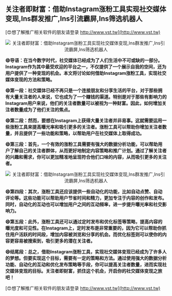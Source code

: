 ## **关注者即财富：借助Instagram涨粉工具实现社交媒体变现,Ins群发推广,Ins引流霸屏,Ins筛选机器人**

[😍想了解推广相关软件的朋友请登录 http://www.vst.tw](http://www.vst.tw)

 <center><img src="https://vst.tw/MP4/tuiguang/png/3.png" alt="关注者即财富：借助Instagram涨粉工具实现社交媒体变现,Ins群发推广,Ins引流霸屏,Ins筛选机器人"></center>

**😄导语：在当今数字时代，社交媒体已经成为了人们生活中不可或缺的一部分。Instagram作为其中最受欢迎的平台之一，不仅提供了一个展示自我的空间，还为用户提供了一种变现的机会。本文将讨论如何借助Instagram涨粉工具，实现社交媒体变现的方法和策略。**

**😄第一段：社交媒体已经不再只是一个连接朋友和分享生活的平台，对于那些拥有大量关注者的人来说，它也成为了一个赚钱的渠道。特别是对于那些有影响力的Instagram用户来说，他们的关注者数量可以被视为一种财富。因此，如何增加关注者数量成为了他们关注的焦点。**

**😄第二段：然而，要想在Instagram上获得大量关注者并非易事。这就需要运用一些涨粉工具来提高曝光率和吸引更多的关注者。涨粉工具可以帮助你增加关注者数量，并且提供了一些功能和策略，以帮助用户在社交媒体上取得成功。**

**😄第三段：首先，一个有效的涨粉工具需要有强大的数据分析功能，可以帮助用户了解自己的关注者群体，从而更好地制定内容策略和推广计划。通过了解关注者的兴趣和需求，你可以更加精准地呈现符合他们口味的内容，从而吸引更多的关注者。**

 <center><img src="https://vst.tw/MP4/tuiguang/png/6.png" alt="关注者即财富：借助Instagram涨粉工具实现社交媒体变现,Ins群发推广,Ins引流霸屏,Ins筛选机器人"></center>

**😄第四段：其次，涨粉工具还应该提供一些自动化的功能，比如自动点赞、自动评论等。这些功能可以帮助用户节省时间和精力，更加专注于内容的创作和发布。同时，自动化的互动也可以增加用户之间的互动频率，进一步提升曝光率和社交影响力。**

**😄第五段：此外，涨粉工具还可以通过定时发布和优化标签等策略，提高内容的曝光度和可见性。在Instagram上，定时发布是非常重要的，因为它可以帮助你抓住用户活跃的时间段，增加内容被浏览和分享的机会。而优化标签则可以使你的内容更容易被搜索到，吸引更多的潜在关注者。**

**😄结尾段：总之，借助Instagram涨粉工具，实现社交媒体变现已经成为了许多人的梦想。但要实现这个目标，需要有一定的策略和方法。通过使用强大的数据分析功能、自动化的互动和优化发布策略等手段，你可以提高关注者数量，进而实现社交媒体变现的目标。关注者即财富，抓住这个机会，开启你的社交媒体变现之旅吧！**

[😍想了解推广相关软件的朋友请登录 http://www.vst.tw](http://www.vst.tw)




